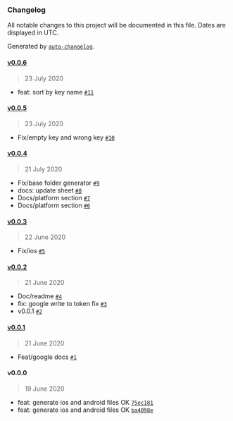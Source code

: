 ### Changelog

All notable changes to this project will be documented in this file. Dates are displayed in UTC.

Generated by [`auto-changelog`](https://github.com/CookPete/auto-changelog).

#### [v0.0.6](https://github.com/jhonny-me/multi-language-mobile/compare/v0.0.5...v0.0.6)

> 23 July 2020

- feat: sort by key name [`#11`](https://github.com/jhonny-me/multi-language-mobile/pull/11)

#### [v0.0.5](https://github.com/jhonny-me/multi-language-mobile/compare/v0.0.4...v0.0.5)

> 23 July 2020

- Fix/empty key and wrong key [`#10`](https://github.com/jhonny-me/multi-language-mobile/pull/10)

#### [v0.0.4](https://github.com/jhonny-me/multi-language-mobile/compare/v0.0.3...v0.0.4)

> 21 July 2020

- Fix/base folder generator [`#9`](https://github.com/jhonny-me/multi-language-mobile/pull/9)
- docs: update sheet [`#8`](https://github.com/jhonny-me/multi-language-mobile/pull/8)
- Docs/platform section [`#7`](https://github.com/jhonny-me/multi-language-mobile/pull/7)
- Docs/platform section [`#6`](https://github.com/jhonny-me/multi-language-mobile/pull/6)

#### [v0.0.3](https://github.com/jhonny-me/multi-language-mobile/compare/v0.0.2...v0.0.3)

> 22 June 2020

- Fix/ios [`#5`](https://github.com/jhonny-me/multi-language-mobile/pull/5)

#### [v0.0.2](https://github.com/jhonny-me/multi-language-mobile/compare/v0.0.1...v0.0.2)

> 21 June 2020

- Doc/readme [`#4`](https://github.com/jhonny-me/multi-language-mobile/pull/4)
- fix: google write to token fix [`#3`](https://github.com/jhonny-me/multi-language-mobile/pull/3)
- v0.0.1 [`#2`](https://github.com/jhonny-me/multi-language-mobile/pull/2)

#### [v0.0.1](https://github.com/jhonny-me/multi-language-mobile/compare/v0.0.0...v0.0.1)

> 21 June 2020

- Feat/google docs [`#1`](https://github.com/jhonny-me/multi-language-mobile/pull/1)

#### v0.0.0

> 19 June 2020

- feat: generate ios and android files OK [`75ec181`](https://github.com/jhonny-me/multi-language-mobile/commit/75ec1810733723b5a1db306098a42f227cbfd9fc)
- feat: generate ios and android files OK [`ba4098e`](https://github.com/jhonny-me/multi-language-mobile/commit/ba4098e5841f55429bc40ed9aebe5abba03ba5d9)
